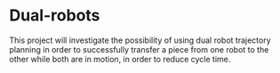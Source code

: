 # Dual-robots
This project will investigate the possibility of using dual robot trajectory planning in order to successfully transfer a piece from one robot to the other while both are in motion, in order to reduce cycle time.
